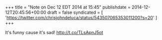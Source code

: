 +++
title = "Note on Dec 12 EDT 2014 at 15:45"
publishdate = 2014-12-12T20:45:56+00:00
draft = false
syndicated = [ 'https://twitter.com/chrisjohndeluca/status/543507065353011200?s=20' ]
+++

It's funny cause it's sad! http://t.co/TLsApnJ5ot
